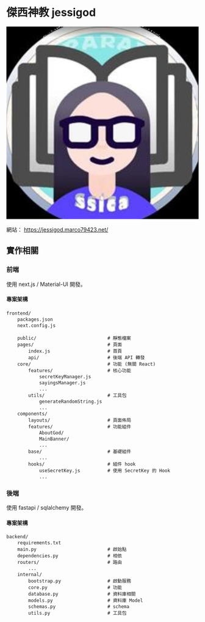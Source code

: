 # 傑西神教 jessigod

![jessigod](./logo.jpg)

網站： https://jessigod.marco79423.net/

## 實作相關

### 前端

使用 next.js / Material-UI 開發。

#### 專案架構

    frontend/
        packages.json
        next.config.js

        public/                          # 靜態檔案
        pages/                           # 頁面
            index.js                     # 首頁
            api/                         # 後端 API 轉發
        core/                            # 功能 (無關 React)
            features/                    # 核心功能
                secretKeyManager.js
                sayingsManager.js
                ...
            utils/                       # 工具包
                generateRandomString.js
                ...
        components/
            layouts/                     # 頁面佈局
            features/                    # 功能組件
                AboutGod/
                MainBanner/
                ...
            base/                        # 基礎組件
                ...
            hooks/                       # 組件 hook
                useSecretKey.js          # 使用 SecretKey 的 Hook
                ...

### 後端

使用 fastapi / sqlalchemy 開發。

#### 專案架構

    backend/
        requirements.txt
        main.py                          # 啟始點
        dependencies.py                  # 相依
        routers/                         # 路由
            ...
        internal/
            bootstrap.py                 # 啟動服務
            core.py                      # 功能
            database.py                  # 資料庫相關
            models.py                    # 資料庫 Model
            schemas.py                   # schema
            utils.py                     # 工具包
